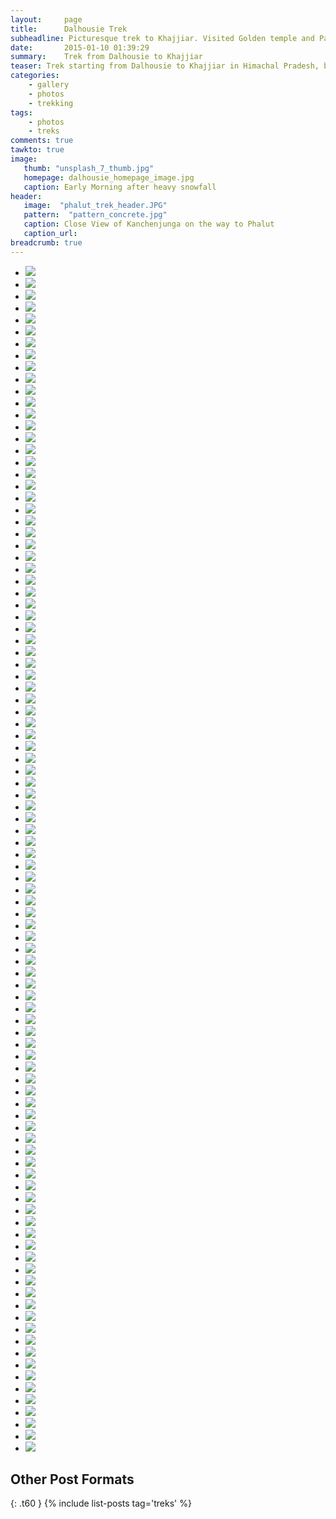 ```yaml
---
layout:     page
title:      Dalhousie Trek
subheadline: Picturesque trek to Khajjiar. Visited Golden temple and Pak border on the way back.
date:       2015-01-10 01:39:29
summary:    Trek from Dalhousie to Khajjiar
teaser: Trek starting from Dalhousie to Khajjiar in Himachal Pradesh, box of surprises. 
categories:
    - gallery
    - photos
    - trekking
tags:
    - photos
    - treks    
comments: true
tawkto: true
image:
   thumb: "unsplash_7_thumb.jpg"
   homepage: dalhousie_homepage_image.jpg
   caption: Early Morning after heavy snowfall
header:
   image:  "phalut_trek_header.JPG"
   pattern:  "pattern_concrete.jpg"
   caption: Close View of Kanchenjunga on the way to Phalut
   caption_url: 
breadcrumb: true
---
```

<ul class="clearing-thumbs small-block-grid-3" data-clearing="">

<li><a href="{{ site.url }}/images/posts/dalhousie_trek/10153638487600032.jpg"><img data-caption="Trek Sandakhpu - Phalut" class="th" src="{{ site.url }}/images/posts/dalhousie_trek/10153638487600032.jpg"></a></li>
<li><a href="{{ site.url }}/images/posts/dalhousie_trek/10153638543970032.jpg"><img data-caption="Trek Sandakhpu - Phalut" class="th" src="{{ site.url }}/images/posts/dalhousie_trek/10153638543970032.jpg"></a></li>
<li><a href="{{ site.url }}/images/posts/dalhousie_trek/10153641779020032.jpg"><img data-caption="Trek Sandakhpu - Phalut" class="th" src="{{ site.url }}/images/posts/dalhousie_trek/10153641779020032.jpg"></a></li>
<li><a href="{{ site.url }}/images/posts/dalhousie_trek/10153638488730032.jpg"><img data-caption="Trek Sandakhpu - Phalut" class="th" src="{{ site.url }}/images/posts/dalhousie_trek/10153638488730032.jpg"></a></li>
<li><a href="{{ site.url }}/images/posts/dalhousie_trek/10153638544020032.jpg"><img data-caption="Trek Sandakhpu - Phalut" class="th" src="{{ site.url }}/images/posts/dalhousie_trek/10153638544020032.jpg"></a></li>
<li><a href="{{ site.url }}/images/posts/dalhousie_trek/10153641779130032.jpg"><img data-caption="Trek Sandakhpu - Phalut" class="th" src="{{ site.url }}/images/posts/dalhousie_trek/10153641779130032.jpg"></a></li>
<li><a href="{{ site.url }}/images/posts/dalhousie_trek/10153638489145032.jpg"><img data-caption="Trek Sandakhpu - Phalut" class="th" src="{{ site.url }}/images/posts/dalhousie_trek/10153638489145032.jpg"></a></li>
<li><a href="{{ site.url }}/images/posts/dalhousie_trek/10153638544105032.jpg"><img data-caption="Trek Sandakhpu - Phalut" class="th" src="{{ site.url }}/images/posts/dalhousie_trek/10153638544105032.jpg"></a></li>
<li><a href="{{ site.url }}/images/posts/dalhousie_trek/10153641779300032.jpg"><img data-caption="Trek Sandakhpu - Phalut" class="th" src="{{ site.url }}/images/posts/dalhousie_trek/10153641779300032.jpg"></a></li>
<li><a href="{{ site.url }}/images/posts/dalhousie_trek/10153638489215032.jpg"><img data-caption="Trek Sandakhpu - Phalut" class="th" src="{{ site.url }}/images/posts/dalhousie_trek/10153638489215032.jpg"></a></li>
<li><a href="{{ site.url }}/images/posts/dalhousie_trek/10153638544245032.jpg"><img data-caption="Trek Sandakhpu - Phalut" class="th" src="{{ site.url }}/images/posts/dalhousie_trek/10153638544245032.jpg"></a></li>
<li><a href="{{ site.url }}/images/posts/dalhousie_trek/10153641787070032.jpg"><img data-caption="Trek Sandakhpu - Phalut" class="th" src="{{ site.url }}/images/posts/dalhousie_trek/10153641787070032.jpg"></a></li>
<li><a href="{{ site.url }}/images/posts/dalhousie_trek/10153638489445032.jpg"><img data-caption="Trek Sandakhpu - Phalut" class="th" src="{{ site.url }}/images/posts/dalhousie_trek/10153638489445032.jpg"></a></li>
<li><a href="{{ site.url }}/images/posts/dalhousie_trek/10153638544385032.jpg"><img data-caption="Trek Sandakhpu - Phalut" class="th" src="{{ site.url }}/images/posts/dalhousie_trek/10153638544385032.jpg"></a></li>
<li><a href="{{ site.url }}/images/posts/dalhousie_trek/10153641787125032.jpg"><img data-caption="Trek Sandakhpu - Phalut" class="th" src="{{ site.url }}/images/posts/dalhousie_trek/10153641787125032.jpg"></a></li>
<li><a href="{{ site.url }}/images/posts/dalhousie_trek/10153638489980032.jpg"><img data-caption="Trek Sandakhpu - Phalut" class="th" src="{{ site.url }}/images/posts/dalhousie_trek/10153638489980032.jpg"></a></li>
<li><a href="{{ site.url }}/images/posts/dalhousie_trek/10153638544610032.jpg"><img data-caption="Trek Sandakhpu - Phalut" class="th" src="{{ site.url }}/images/posts/dalhousie_trek/10153638544610032.jpg"></a></li>
<li><a href="{{ site.url }}/images/posts/dalhousie_trek/10153641787165032.jpg"><img data-caption="Trek Sandakhpu - Phalut" class="th" src="{{ site.url }}/images/posts/dalhousie_trek/10153641787165032.jpg"></a></li>
<li><a href="{{ site.url }}/images/posts/dalhousie_trek/10153638490020032.jpg"><img data-caption="Trek Sandakhpu - Phalut" class="th" src="{{ site.url }}/images/posts/dalhousie_trek/10153638490020032.jpg"></a></li>
<li><a href="{{ site.url }}/images/posts/dalhousie_trek/10153638660465032.jpg"><img data-caption="Trek Sandakhpu - Phalut" class="th" src="{{ site.url }}/images/posts/dalhousie_trek/10153638660465032.jpg"></a></li>
<li><a href="{{ site.url }}/images/posts/dalhousie_trek/10153641787600032.jpg"><img data-caption="Trek Sandakhpu - Phalut" class="th" src="{{ site.url }}/images/posts/dalhousie_trek/10153641787600032.jpg"></a></li>
<li><a href="{{ site.url }}/images/posts/dalhousie_trek/10153638502335032.jpg"><img data-caption="Trek Sandakhpu - Phalut" class="th" src="{{ site.url }}/images/posts/dalhousie_trek/10153638502335032.jpg"></a></li>
<li><a href="{{ site.url }}/images/posts/dalhousie_trek/10153638660715032.jpg"><img data-caption="Trek Sandakhpu - Phalut" class="th" src="{{ site.url }}/images/posts/dalhousie_trek/10153638660715032.jpg"></a></li>
<li><a href="{{ site.url }}/images/posts/dalhousie_trek/10153641787780032.jpg"><img data-caption="Trek Sandakhpu - Phalut" class="th" src="{{ site.url }}/images/posts/dalhousie_trek/10153641787780032.jpg"></a></li>
<li><a href="{{ site.url }}/images/posts/dalhousie_trek/10153638502620032.jpg"><img data-caption="Trek Sandakhpu - Phalut" class="th" src="{{ site.url }}/images/posts/dalhousie_trek/10153638502620032.jpg"></a></li>
<li><a href="{{ site.url }}/images/posts/dalhousie_trek/10153638660760032.jpg"><img data-caption="Trek Sandakhpu - Phalut" class="th" src="{{ site.url }}/images/posts/dalhousie_trek/10153638660760032.jpg"></a></li>
<li><a href="{{ site.url }}/images/posts/dalhousie_trek/10153641787855032.jpg"><img data-caption="Trek Sandakhpu - Phalut" class="th" src="{{ site.url }}/images/posts/dalhousie_trek/10153641787855032.jpg"></a></li>
<li><a href="{{ site.url }}/images/posts/dalhousie_trek/10153638503000032.jpg"><img data-caption="Trek Sandakhpu - Phalut" class="th" src="{{ site.url }}/images/posts/dalhousie_trek/10153638503000032.jpg"></a></li>
<li><a href="{{ site.url }}/images/posts/dalhousie_trek/10153638661065032.jpg"><img data-caption="Trek Sandakhpu - Phalut" class="th" src="{{ site.url }}/images/posts/dalhousie_trek/10153638661065032.jpg"></a></li>
<li><a href="{{ site.url }}/images/posts/dalhousie_trek/10153641788075032.jpg"><img data-caption="Trek Sandakhpu - Phalut" class="th" src="{{ site.url }}/images/posts/dalhousie_trek/10153641788075032.jpg"></a></li>
<li><a href="{{ site.url }}/images/posts/dalhousie_trek/10153638503270032.jpg"><img data-caption="Trek Sandakhpu - Phalut" class="th" src="{{ site.url }}/images/posts/dalhousie_trek/10153638503270032.jpg"></a></li>
<li><a href="{{ site.url }}/images/posts/dalhousie_trek/10153638661550032.jpg"><img data-caption="Trek Sandakhpu - Phalut" class="th" src="{{ site.url }}/images/posts/dalhousie_trek/10153638661550032.jpg"></a></li>
<li><a href="{{ site.url }}/images/posts/dalhousie_trek/10153641788080032.jpg"><img data-caption="Trek Sandakhpu - Phalut" class="th" src="{{ site.url }}/images/posts/dalhousie_trek/10153641788080032.jpg"></a></li>
<li><a href="{{ site.url }}/images/posts/dalhousie_trek/10153638503785032.jpg"><img data-caption="Trek Sandakhpu - Phalut" class="th" src="{{ site.url }}/images/posts/dalhousie_trek/10153638503785032.jpg"></a></li>
<li><a href="{{ site.url }}/images/posts/dalhousie_trek/10153638661740032.jpg"><img data-caption="Trek Sandakhpu - Phalut" class="th" src="{{ site.url }}/images/posts/dalhousie_trek/10153638661740032.jpg"></a></li>
<li><a href="{{ site.url }}/images/posts/dalhousie_trek/10153649658470032.jpg"><img data-caption="Trek Sandakhpu - Phalut" class="th" src="{{ site.url }}/images/posts/dalhousie_trek/10153649658470032.jpg"></a></li>
<li><a href="{{ site.url }}/images/posts/dalhousie_trek/10153638503925032.jpg"><img data-caption="Trek Sandakhpu - Phalut" class="th" src="{{ site.url }}/images/posts/dalhousie_trek/10153638503925032.jpg"></a></li>
<li><a href="{{ site.url }}/images/posts/dalhousie_trek/10153638661840032.jpg"><img data-caption="Trek Sandakhpu - Phalut" class="th" src="{{ site.url }}/images/posts/dalhousie_trek/10153638661840032.jpg"></a></li>
<li><a href="{{ site.url }}/images/posts/dalhousie_trek/10153649658640032.jpg"><img data-caption="Trek Sandakhpu - Phalut" class="th" src="{{ site.url }}/images/posts/dalhousie_trek/10153649658640032.jpg"></a></li>
<li><a href="{{ site.url }}/images/posts/dalhousie_trek/10153638504045032.jpg"><img data-caption="Trek Sandakhpu - Phalut" class="th" src="{{ site.url }}/images/posts/dalhousie_trek/10153638504045032.jpg"></a></li>
<li><a href="{{ site.url }}/images/posts/dalhousie_trek/10153638662130032.jpg"><img data-caption="Trek Sandakhpu - Phalut" class="th" src="{{ site.url }}/images/posts/dalhousie_trek/10153638662130032.jpg"></a></li>
<li><a href="{{ site.url }}/images/posts/dalhousie_trek/10153649658845032.jpg"><img data-caption="Trek Sandakhpu - Phalut" class="th" src="{{ site.url }}/images/posts/dalhousie_trek/10153649658845032.jpg"></a></li>
<li><a href="{{ site.url }}/images/posts/dalhousie_trek/10153638504270032.jpg"><img data-caption="Trek Sandakhpu - Phalut" class="th" src="{{ site.url }}/images/posts/dalhousie_trek/10153638504270032.jpg"></a></li>
<li><a href="{{ site.url }}/images/posts/dalhousie_trek/10153638696080032.jpg"><img data-caption="Trek Sandakhpu - Phalut" class="th" src="{{ site.url }}/images/posts/dalhousie_trek/10153638696080032.jpg"></a></li>
<li><a href="{{ site.url }}/images/posts/dalhousie_trek/10153649659120032.jpg"><img data-caption="Trek Sandakhpu - Phalut" class="th" src="{{ site.url }}/images/posts/dalhousie_trek/10153649659120032.jpg"></a></li>
<li><a href="{{ site.url }}/images/posts/dalhousie_trek/10153638504545032.jpg"><img data-caption="Trek Sandakhpu - Phalut" class="th" src="{{ site.url }}/images/posts/dalhousie_trek/10153638504545032.jpg"></a></li>
<li><a href="{{ site.url }}/images/posts/dalhousie_trek/10153638696105032.jpg"><img data-caption="Trek Sandakhpu - Phalut" class="th" src="{{ site.url }}/images/posts/dalhousie_trek/10153638696105032.jpg"></a></li>
<li><a href="{{ site.url }}/images/posts/dalhousie_trek/10153649659260032.jpg"><img data-caption="Trek Sandakhpu - Phalut" class="th" src="{{ site.url }}/images/posts/dalhousie_trek/10153649659260032.jpg"></a></li>
<li><a href="{{ site.url }}/images/posts/dalhousie_trek/10153638504735032.jpg"><img data-caption="Trek Sandakhpu - Phalut" class="th" src="{{ site.url }}/images/posts/dalhousie_trek/10153638504735032.jpg"></a></li>
<li><a href="{{ site.url }}/images/posts/dalhousie_trek/10153638696190032.jpg"><img data-caption="Trek Sandakhpu - Phalut" class="th" src="{{ site.url }}/images/posts/dalhousie_trek/10153638696190032.jpg"></a></li>
<li><a href="{{ site.url }}/images/posts/dalhousie_trek/10153649659390032.jpg"><img data-caption="Trek Sandakhpu - Phalut" class="th" src="{{ site.url }}/images/posts/dalhousie_trek/10153649659390032.jpg"></a></li>
<li><a href="{{ site.url }}/images/posts/dalhousie_trek/10153638504970032.jpg"><img data-caption="Trek Sandakhpu - Phalut" class="th" src="{{ site.url }}/images/posts/dalhousie_trek/10153638504970032.jpg"></a></li>
<li><a href="{{ site.url }}/images/posts/dalhousie_trek/10153638696510032.jpg"><img data-caption="Trek Sandakhpu - Phalut" class="th" src="{{ site.url }}/images/posts/dalhousie_trek/10153638696510032.jpg"></a></li>
<li><a href="{{ site.url }}/images/posts/dalhousie_trek/10153649659825032.jpg"><img data-caption="Trek Sandakhpu - Phalut" class="th" src="{{ site.url }}/images/posts/dalhousie_trek/10153649659825032.jpg"></a></li>
<li><a href="{{ site.url }}/images/posts/dalhousie_trek/10153638505155032.jpg"><img data-caption="Trek Sandakhpu - Phalut" class="th" src="{{ site.url }}/images/posts/dalhousie_trek/10153638505155032.jpg"></a></li>
<li><a href="{{ site.url }}/images/posts/dalhousie_trek/10153638696745032.jpg"><img data-caption="Trek Sandakhpu - Phalut" class="th" src="{{ site.url }}/images/posts/dalhousie_trek/10153638696745032.jpg"></a></li>
<li><a href="{{ site.url }}/images/posts/dalhousie_trek/10153649659840032.jpg"><img data-caption="Trek Sandakhpu - Phalut" class="th" src="{{ site.url }}/images/posts/dalhousie_trek/10153649659840032.jpg"></a></li>
<li><a href="{{ site.url }}/images/posts/dalhousie_trek/10153638505420032.jpg"><img data-caption="Trek Sandakhpu - Phalut" class="th" src="{{ site.url }}/images/posts/dalhousie_trek/10153638505420032.jpg"></a></li>
<li><a href="{{ site.url }}/images/posts/dalhousie_trek/10153638696785032.jpg"><img data-caption="Trek Sandakhpu - Phalut" class="th" src="{{ site.url }}/images/posts/dalhousie_trek/10153638696785032.jpg"></a></li>
<li><a href="{{ site.url }}/images/posts/dalhousie_trek/10153649659845032.jpg"><img data-caption="Trek Sandakhpu - Phalut" class="th" src="{{ site.url }}/images/posts/dalhousie_trek/10153649659845032.jpg"></a></li>
<li><a href="{{ site.url }}/images/posts/dalhousie_trek/10153638505465032.jpg"><img data-caption="Trek Sandakhpu - Phalut" class="th" src="{{ site.url }}/images/posts/dalhousie_trek/10153638505465032.jpg"></a></li>
<li><a href="{{ site.url }}/images/posts/dalhousie_trek/10153638697320032.jpg"><img data-caption="Trek Sandakhpu - Phalut" class="th" src="{{ site.url }}/images/posts/dalhousie_trek/10153638697320032.jpg"></a></li>
<li><a href="{{ site.url }}/images/posts/dalhousie_trek/10153649660050032.jpg"><img data-caption="Trek Sandakhpu - Phalut" class="th" src="{{ site.url }}/images/posts/dalhousie_trek/10153649660050032.jpg"></a></li>
<li><a href="{{ site.url }}/images/posts/dalhousie_trek/10153638505645032.jpg"><img data-caption="Trek Sandakhpu - Phalut" class="th" src="{{ site.url }}/images/posts/dalhousie_trek/10153638505645032.jpg"></a></li>
<li><a href="{{ site.url }}/images/posts/dalhousie_trek/10153638697340032.jpg"><img data-caption="Trek Sandakhpu - Phalut" class="th" src="{{ site.url }}/images/posts/dalhousie_trek/10153638697340032.jpg"></a></li>
<li><a href="{{ site.url }}/images/posts/dalhousie_trek/10153649660150032.jpg"><img data-caption="Trek Sandakhpu - Phalut" class="th" src="{{ site.url }}/images/posts/dalhousie_trek/10153649660150032.jpg"></a></li>
<li><a href="{{ site.url }}/images/posts/dalhousie_trek/10153638505900032.jpg"><img data-caption="Trek Sandakhpu - Phalut" class="th" src="{{ site.url }}/images/posts/dalhousie_trek/10153638505900032.jpg"></a></li>
<li><a href="{{ site.url }}/images/posts/dalhousie_trek/10153639092945032.jpg"><img data-caption="Trek Sandakhpu - Phalut" class="th" src="{{ site.url }}/images/posts/dalhousie_trek/10153639092945032.jpg"></a></li>
<li><a href="{{ site.url }}/images/posts/dalhousie_trek/10153649660185032.jpg"><img data-caption="Trek Sandakhpu - Phalut" class="th" src="{{ site.url }}/images/posts/dalhousie_trek/10153649660185032.jpg"></a></li>
<li><a href="{{ site.url }}/images/posts/dalhousie_trek/10153638530245032.jpg"><img data-caption="Trek Sandakhpu - Phalut" class="th" src="{{ site.url }}/images/posts/dalhousie_trek/10153638530245032.jpg"></a></li>
<li><a href="{{ site.url }}/images/posts/dalhousie_trek/10153639093120032.jpg"><img data-caption="Trek Sandakhpu - Phalut" class="th" src="{{ site.url }}/images/posts/dalhousie_trek/10153639093120032.jpg"></a></li>
<li><a href="{{ site.url }}/images/posts/dalhousie_trek/10153649660280032.jpg"><img data-caption="Trek Sandakhpu - Phalut" class="th" src="{{ site.url }}/images/posts/dalhousie_trek/10153649660280032.jpg"></a></li>
<li><a href="{{ site.url }}/images/posts/dalhousie_trek/10153638530285032.jpg"><img data-caption="Trek Sandakhpu - Phalut" class="th" src="{{ site.url }}/images/posts/dalhousie_trek/10153638530285032.jpg"></a></li>
<li><a href="{{ site.url }}/images/posts/dalhousie_trek/10153639093615032.jpg"><img data-caption="Trek Sandakhpu - Phalut" class="th" src="{{ site.url }}/images/posts/dalhousie_trek/10153639093615032.jpg"></a></li>
<li><a href="{{ site.url }}/images/posts/dalhousie_trek/10153649660310032.jpg"><img data-caption="Trek Sandakhpu - Phalut" class="th" src="{{ site.url }}/images/posts/dalhousie_trek/10153649660310032.jpg"></a></li>
<li><a href="{{ site.url }}/images/posts/dalhousie_trek/10153638530385032.jpg"><img data-caption="Trek Sandakhpu - Phalut" class="th" src="{{ site.url }}/images/posts/dalhousie_trek/10153638530385032.jpg"></a></li>
<li><a href="{{ site.url }}/images/posts/dalhousie_trek/10153639093885032.jpg"><img data-caption="Trek Sandakhpu - Phalut" class="th" src="{{ site.url }}/images/posts/dalhousie_trek/10153639093885032.jpg"></a></li>
<li><a href="{{ site.url }}/images/posts/dalhousie_trek/10153649660400032.jpg"><img data-caption="Trek Sandakhpu - Phalut" class="th" src="{{ site.url }}/images/posts/dalhousie_trek/10153649660400032.jpg"></a></li>
<li><a href="{{ site.url }}/images/posts/dalhousie_trek/10153638530535032.jpg"><img data-caption="Trek Sandakhpu - Phalut" class="th" src="{{ site.url }}/images/posts/dalhousie_trek/10153638530535032.jpg"></a></li>
<li><a href="{{ site.url }}/images/posts/dalhousie_trek/10153639093905032.jpg"><img data-caption="Trek Sandakhpu - Phalut" class="th" src="{{ site.url }}/images/posts/dalhousie_trek/10153639093905032.jpg"></a></li>
<li><a href="{{ site.url }}/images/posts/dalhousie_trek/10153650226400032.jpg"><img data-caption="Trek Sandakhpu - Phalut" class="th" src="{{ site.url }}/images/posts/dalhousie_trek/10153650226400032.jpg"></a></li>
<li><a href="{{ site.url }}/images/posts/dalhousie_trek/10153638530815032.jpg"><img data-caption="Trek Sandakhpu - Phalut" class="th" src="{{ site.url }}/images/posts/dalhousie_trek/10153638530815032.jpg"></a></li>
<li><a href="{{ site.url }}/images/posts/dalhousie_trek/10153639094515032.jpg"><img data-caption="Trek Sandakhpu - Phalut" class="th" src="{{ site.url }}/images/posts/dalhousie_trek/10153639094515032.jpg"></a></li>
<li><a href="{{ site.url }}/images/posts/dalhousie_trek/10153650226465032.jpg"><img data-caption="Trek Sandakhpu - Phalut" class="th" src="{{ site.url }}/images/posts/dalhousie_trek/10153650226465032.jpg"></a></li>
<li><a href="{{ site.url }}/images/posts/dalhousie_trek/10153638530940032.jpg"><img data-caption="Trek Sandakhpu - Phalut" class="th" src="{{ site.url }}/images/posts/dalhousie_trek/10153638530940032.jpg"></a></li>
<li><a href="{{ site.url }}/images/posts/dalhousie_trek/10153639094520032.jpg"><img data-caption="Trek Sandakhpu - Phalut" class="th" src="{{ site.url }}/images/posts/dalhousie_trek/10153639094520032.jpg"></a></li>
<li><a href="{{ site.url }}/images/posts/dalhousie_trek/10153656528880032.jpg"><img data-caption="Trek Sandakhpu - Phalut" class="th" src="{{ site.url }}/images/posts/dalhousie_trek/10153656528880032.jpg"></a></li>
<li><a href="{{ site.url }}/images/posts/dalhousie_trek/10153638531060032.jpg"><img data-caption="Trek Sandakhpu - Phalut" class="th" src="{{ site.url }}/images/posts/dalhousie_trek/10153638531060032.jpg"></a></li>
<li><a href="{{ site.url }}/images/posts/dalhousie_trek/10153639094555032.jpg"><img data-caption="Trek Sandakhpu - Phalut" class="th" src="{{ site.url }}/images/posts/dalhousie_trek/10153639094555032.jpg"></a></li>
<li><a href="{{ site.url }}/images/posts/dalhousie_trek/10153656528885032.jpg"><img data-caption="Trek Sandakhpu - Phalut" class="th" src="{{ site.url }}/images/posts/dalhousie_trek/10153656528885032.jpg"></a></li>
<li><a href="{{ site.url }}/images/posts/dalhousie_trek/10153638531170032.jpg"><img data-caption="Trek Sandakhpu - Phalut" class="th" src="{{ site.url }}/images/posts/dalhousie_trek/10153638531170032.jpg"></a></li>
<li><a href="{{ site.url }}/images/posts/dalhousie_trek/10153641778340032.jpg"><img data-caption="Trek Sandakhpu - Phalut" class="th" src="{{ site.url }}/images/posts/dalhousie_trek/10153641778340032.jpg"></a></li>
<li><a href="{{ site.url }}/images/posts/dalhousie_trek/"><img data-caption="Trek Sandakhpu - Phalut" class="th" src="{{ site.url }}/images/posts/dalhousie_trek/"></a></li>
<li><a href="{{ site.url }}/images/posts/dalhousie_trek/10153638531555032.jpg"><img data-caption="Trek Sandakhpu - Phalut" class="th" src="{{ site.url }}/images/posts/dalhousie_trek/10153638531555032.jpg"></a></li>
<li><a href="{{ site.url }}/images/posts/dalhousie_trek/10153641778390032.jpg"><img data-caption="Trek Sandakhpu - Phalut" class="th" src="{{ site.url }}/images/posts/dalhousie_trek/10153641778390032.jpg"></a></li>
<li><a href="{{ site.url }}/images/posts/dalhousie_trek/"><img data-caption="Trek Sandakhpu - Phalut" class="th" src="{{ site.url }}/images/posts/dalhousie_trek/"></a></li>
<li><a href="{{ site.url }}/images/posts/dalhousie_trek/10153638531720032.jpg"><img data-caption="Trek Sandakhpu - Phalut" class="th" src="{{ site.url }}/images/posts/dalhousie_trek/10153638531720032.jpg"></a></li>
<li><a href="{{ site.url }}/images/posts/dalhousie_trek/10153641778495032.jpg"><img data-caption="Trek Sandakhpu - Phalut" class="th" src="{{ site.url }}/images/posts/dalhousie_trek/10153641778495032.jpg"></a></li>
<li><a href="{{ site.url }}/images/posts/dalhousie_trek/10153638531830032.jpg"><img data-caption="Trek Sandakhpu - Phalut" class="th" src="{{ site.url }}/images/posts/dalhousie_trek/10153638531830032.jpg"></a></li>
<li><a href="{{ site.url }}/images/posts/dalhousie_trek/10153641778700032.jpg"><img data-caption="Trek Sandakhpu - Phalut" class="th" src="{{ site.url }}/images/posts/dalhousie_trek/10153641778700032.jpg"></a></li>
</ul>

## Other Post Formats
{: .t60 }
{% include list-posts tag='treks' %}